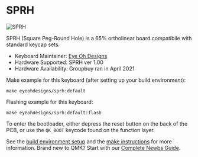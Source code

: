 # SPRH

![SPRH](https://i.imgur.com/fkI5ryph.jpg)

SPRH (Square Peg-Round Hole) is a 65% ortholinear board compatibile with standard keycap sets.

* Keyboard Maintainer: [Eye Oh Designs](https://github.com/joedinkle)
* Hardware Supported: SPRH ver 1.00
* Hardware Availability: Groupbuy ran in April 2021

Make example for this keyboard (after setting up your build environment):

    make eyeohdesigns/sprh:default

Flashing example for this keyboard:

    make eyeohdesigns/sprh:default:flash

To enter the bootloader, either depress the reset button on the back of the PCB, or use the `QK_BOOT` keycode found on the function layer.

See the [build environment setup](https://docs.qmk.fm/#/getting_started_build_tools) and the [make instructions](https://docs.qmk.fm/#/getting_started_make_guide) for more information. Brand new to QMK? Start with our [Complete Newbs Guide](https://docs.qmk.fm/#/newbs).
